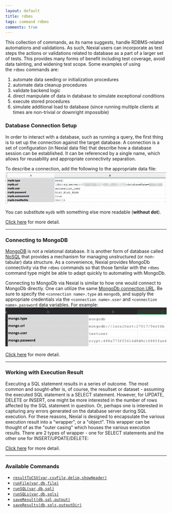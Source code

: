 ```yaml
---
layout: default
title: rdbms
tags: command rdbms
comments: true
---
```



This collection of commands, as its name suggests, handle RDBMS-related automations and validations. As such, Nexial 
users can incorporate as test steps the actions or validations related to database as a part of a larger set of tests.
This provides many forms of benefit including test coverage, avoid data tainting, and widening test scope. Some 
examples of using the `rdbms` commands are:
1. automate data seeding or initialization procedures
2. automate data cleanup procedures
3. validate backend logic
4. direct manipulate of data in database to simulate exceptional conditions
5. execute stored procedures
6. simulate additional load to database (since running multiple clients at times are non-trivial or downright 
   impossible)


### Database Connection Setup
In order to interact with a database, such as running a query, the first thing is to set up the connection against 
the target database. A connection is a set of configuration (in Nexial data file) that describe how a database 
session can be established. It can be referenced by a single name, which allows for reusability and appropriate 
connectivity separation.

To describe a connection, add the following to the appropriate data file:
![setup](image/index_01.png)

You can substitute `mydb` with something else more readable (**without dot**).

[Click here](dbConnectionSetup) for more detail.

-----

### Connecting to MongoDB
[MongoDB](https://www.mongodb.com/) is not a relational database. It is another form of database called 
[NoSQL](https://en.wikipedia.org/wiki/NoSQL) that provides a mechanism for managing unstructured (or non-tabular)
data structure. As a convenience, Nexial provides MongoDb connectivity via the `rdbms` commands so that those familar
with the `rdbms` command type might be able to adapt quickly to automating with MongoDb.

Connecting to MongoDb via Nexial is similar to how one would connect to MongoDb directly. One can utilize the same
[MongoDb connection URL](https://docs.mongodb.com/manual/reference/connection-string/). Be sure to specify the 
`<connection name>.type` as `mongodb`, and supply the appropriate credentials via the `<connection name>.user` and 
`<connection name>.password` data variables. For example:<br/>
![](image/index_10.png)

[Click here](mongodbConnectionSetup) for more detail.

-----

### Working with Execution Result
Executing a SQL statement results in a series of outcome. The most common and sought-after is, of course, the 
resultset or dataset - assuming the executed SQL statement is a SELECT statement. However, for UPDATE, DELETE or 
INSERT, one might be more interested in the number of rows affected by the SQL statement in question. Or, perhaps one 
is interested in capturing any errors generated on the database server during SQL execution. For these reasons, Nexial 
is designed to encapsulate the various execution result into a "wrapper", or a "object". This wrapper can be thought 
of as the "outer casing" which houses the various execution results. There are 2 types of wrapper - one for SELECT 
statements and the other one for INSERT/UPDATE/DELETE:<br/>

[Click here](executionResult) for more detail.

-----

### Available Commands
- [`resultToCSV(var,csvFile,delim,showHeader)`](resultToCSV(var,csvFile,delim,showHeader))
- [`runFile(var,db,file)`](runFile(var,db,file))
- [`runSQL(var,db,sql)`](runSQL(var,db,sql))
- [`runSQLs(var,db,sqls)`](runSQLs(var,db,sqls))
- [`saveResult(db,sql,output)`](saveResult(db,sql,output))
- [`saveResults(db,sqls,outputDir)`](saveResults(db,sqls,outputDir))
